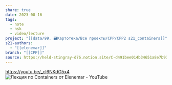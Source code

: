 ```yaml
---
share: true
date: 2023-08-16
tags:
  - note
  - nsk
  - video/lecture
project: "[[data/99. 🗃️Картотека/Все проекты/CPP/CPP2 s21_containers]]"
s21-authors:
  - "[[elenemar]]"
branch: "[[CPP]]"
source: https://held-stingray-d76.notion.site/C-d491bee014b34651a8e7b93f6be2631c
---
```


https://youtu.be/_cl6NKdG5x4
![Лекция по Containers от Elenemar - YouTube](https://youtu.be/_cl6NKdG5x4)

